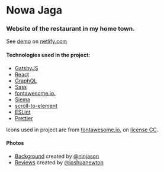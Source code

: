 # Nowa Jaga

### Website of the restaurant in my home town.

See [demo](https://nowajagapl.netlify.com/) on [netlify.com](https://netlify.com)

#### Technologies used in the project:

-   [GatsbyJS](https://www.gatsbyjs.org/)
-   [React](https://reactjs.org/)
-   [GraphQL](https://graphql.org/)
-   [Sass](https://sass-lang.com/)
-   [fontawesome.io.](http://fontawesome.io/)
-   [Siema](https://pawelgrzybek.github.io/siema/)
-   [scroll-to-element](https://www.npmjs.com/package/scroll-to-element/)
-   [ESLint](https://eslint.org/)
-   [Prettier](https://prettier.io/)

Icons used in project are from [fontawesome.io.](http://fontawesome.io) on [license CC](https://creativecommons.org/licenses/by/4.0/).

#### Photos

-   [Background](https://unsplash.com/photos/poI7DelFiVA) created by [@ninjason](https://unsplash.com/@ninjason)
-   [Reviews](https://unsplash.com/photos/fUd_0iyYFVg) created by [@joshuanewton](https://unsplash.com/@joshuanewton)
